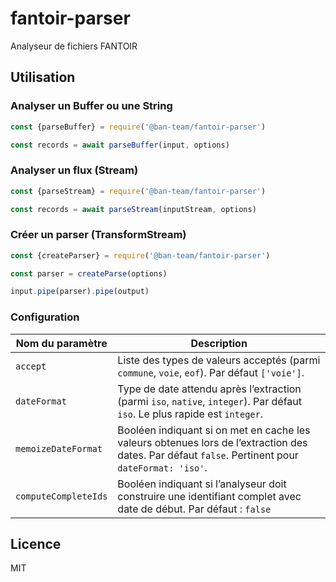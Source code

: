 # fantoir-parser
Analyseur de fichiers FANTOIR

## Utilisation

### Analyser un Buffer ou une String

```js
const {parseBuffer} = require('@ban-team/fantoir-parser')

const records = await parseBuffer(input, options)
```

### Analyser un flux (Stream)

```js
const {parseStream} = require('@ban-team/fantoir-parser')

const records = await parseStream(inputStream, options)
```

### Créer un parser (TransformStream)

```js
const {createParser} = require('@ban-team/fantoir-parser')

const parser = createParse(options)

input.pipe(parser).pipe(output)
```

### Configuration

| Nom du paramètre | Description |
| --- | --- |
| `accept` | Liste des types de valeurs acceptés (parmi `commune`, `voie`, `eof`). Par défaut `['voie']`. |
| `dateFormat` | Type de date attendu après l’extraction (parmi `iso`, `native`, `integer`). Par défaut `iso`. Le plus rapide est `integer`. |
| `memoizeDateFormat` | Booléen indiquant si on met en cache les valeurs obtenues lors de l’extraction des dates. Par défaut `false`. Pertinent pour `dateFormat: 'iso'`. |
| `computeCompleteIds` | Booléen indiquant si l’analyseur doit construire une identifiant complet avec date de début. Par défaut : `false` |

## Licence

MIT
